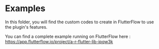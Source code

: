 # Examples
In this folder, you will find the custom codes to create in FlutterFlow to use the plugin's features.

You can find a complete example running on FlutterFlow here :
https://app.flutterflow.io/project/a-r-flutter-lib-ipqw3k


